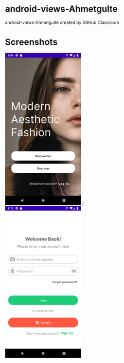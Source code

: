 # android-views-Ahmetgulte
android-views-Ahmetgulte created by GitHub Classroom

# Screenshots
<img src="screenshots/onboarding.png" width="250" height="500" >  |  <img src="screenshots/signin.png" width="250" height="500" >
